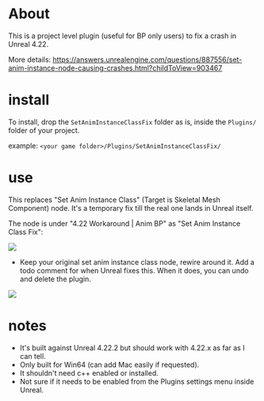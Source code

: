 # About 

This is a project level plugin (useful for BP only users) to fix a crash in Unreal 4.22.

More details: 
https://answers.unrealengine.com/questions/887556/set-anim-instance-node-causing-crashes.html?childToView=903467

# install

To install, drop the `SetAnimInstanceClassFix` folder as is,
inside the `Plugins/` folder of your project.

example:
`<your game folder>/Plugins/SetAnimInstanceClassFix/`

# use

This replaces "Set Anim Instance Class" (Target is Skeletal Mesh Component) node.
It's a temporary fix till the real one lands in Unreal itself.

The node is under "4.22 Workaround | Anim BP" as "Set Anim Instance Class Fix":

![](https://i.imgur.com/IgIiDR5.png)

- Keep your original set anim instance class node, rewire around it. 
  Add a todo comment for when Unreal fixes this. 
  When it does, you can undo and delete the plugin.

![](https://i.imgur.com/CEeyFQT.png)

# notes

- It's built against Unreal 4.22.2 but should work with 4.22.x as far as I can tell.
- Only built for Win64 (can add Mac easily if requested).
- It shouldn't need c++ enabled or installed.
- Not sure if it needs to be enabled from the Plugins settings menu inside Unreal. 
